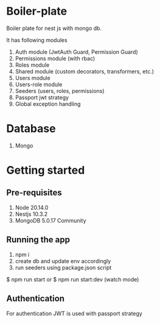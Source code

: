 # Boiler-plate
Boiler plate for nest js with mongo db. 

It has following modules

1. Auth module (JwtAuth Guard, Permission Guard)
4. Permissions module (with rbac)
5. Roles module
6. Shared module (custom decorators, transformers, etc.)
8. Users module
10. Users-role module
11. Seeders (users, roles, permissions)
12. Passport jwt strategy
13. Global exception handling

# Database
1. Mongo 

# Getting started

## Pre-requisites
1. Node 20.14.0
2. Nestjs 10.3.2
3. MongoDB 5.0.17 Community

## Running the app

1. npm i
2. create db and update env accordingly
4. run seeders using package.json script

$ npm run start 
or
$ npm run start:dev (watch mode)

## Authentication
For authentication JWT is used with passport strategy
